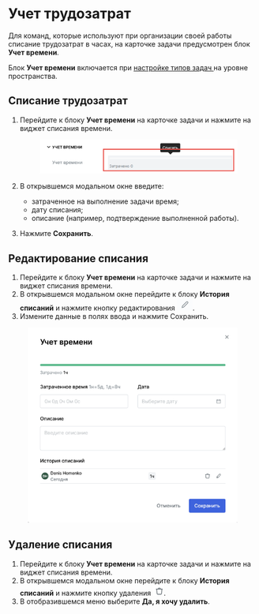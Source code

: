 # Учет трудозатрат

Для команд, которые используют при организации своей работы списание трудозатрат в часах, на карточке задачи предусмотрен блок **Учет времени**.

Блок **Учет времени** включается при [настройке типов задач ](https://docs.teamstorm.io/rukovodstva/rukovodstvo-polzovatelya-teamstorm/rabota-s-prostranstvami/nastroiki-prostranstva/sozdanie-udalenie-i-redaktirovanie-tipov-zadach)на уровне пространства.

## Списание трудозатрат

1.  Перейдите к блоку **Учет времени** на карточке задачи и нажмите на виджет списания времени.

    <figure><img src="../../../.gitbook/assets/изображение (230).png" alt=""><figcaption></figcaption></figure>
2. В открывшемся модальном окне введите:
   * &#x20;затраченное на выполнение задачи время;
   * дату списания;
   * описание (например, подтверждение выполненной работы).
3. Нажмите **Сохранить**.

## Редактирование списания

1. Перейдите к блоку **Учет времени** на карточке задачи и нажмите на виджет списания времени.
2. В открывшемся модальном окне перейдите к блоку **История списаний** и нажмите кнопку редактирования <img src="../../../.gitbook/assets/изображение (231).png" alt="" data-size="line">.
3. Измените данные в полях ввода и нажмите Сохранить.

<figure><img src="../../../.gitbook/assets/изображение (234).png" alt=""><figcaption></figcaption></figure>

## Удаление списания

1. Перейдите к блоку **Учет времени** на карточке задачи и нажмите на виджет списания времени.
2. В открывшемся модальном окне перейдите к блоку **История списаний** и нажмите кнопку удаления <img src="../../../.gitbook/assets/изображение (236).png" alt="" data-size="line">.
3. В отобразившемся меню выберите **Да, я хочу удалить**.

